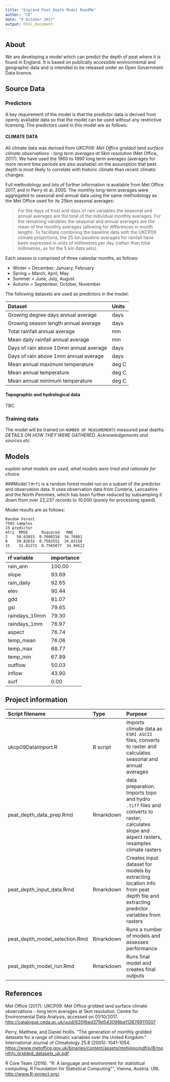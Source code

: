 ```yaml
---
title: "England Peat Depth Model ReadMe"
author: "CK"
date: "6 October 2017"
output: html_document
---
```


## About
We are developing a model which can predict the depth of peat where it is found in England.  It is based on publically accessible environmental and geographic data and is intended to be released under an Open Government Data licence.  

## Source Data

### Predictors
A key requirement of the model is that the predictor data is derived from openly available data so that the model can be used without any restrictive licensing.  The predictors used in this model are as follows: 

#### CLIMATE DATA
All climate data was derived from *UKCP09: Met Office gridded land surface climate observations - long term averages at 5km resolution* (Met Office, 2017).  We have used the 1960 to 1990 long term averages (averages for more recent time periods are also available) on the assumption that peat depth is most likely to correlate with historic climate than recent climatic changes.  

Full methodology and lots of further information is available from Met Office 2017, and in Perry et al, 2005.  The monthly long-term averages were aggregated to seasonal and annual data using the same methodology as the Met Office used for its 25km seasonal averages:  

>For the days of frost and days of rain variables the seasonal and annual averages are the total of the individual monthly averages. For the remaining variables the seasonal and annual averages are the mean of the monthly averages (allowing for differences in month length). To facilitate combining the baseline data with the UKCP09 climate projections, the 25 km baseline averages for rainfall have been expressed in units of millimetres per day (rather than total millimetres, as for the 5 km data sets).

Each season is comprised of three calendar months, as follows:  

* Winter = December, January, February  
* Spring = March, April, May  
* Summer = June, July, August  
* Autumn = September, October, November  

The following datasets are used as predictors in the model:  

|Dataset|Units|
|:----|:----|
|Growing degree days annual average|days|
|Growing season length annual average|days|
|Total rainfall annual average|mm|
|Mean daily rainfall annual average|mm|
|Days of rain above 10mm annual average|days|
|Days of rain above 1mm annual average|days|
|Mean annual maximum temperature|deg C|
|Mean annual temperature|deg C|
|Mean annual minimum temperature|deg C|

#### Topographic and hydrological data

TBC

### Training data
The model will be trained on `NUMBER OF MEASUREMENTS` measured peat depths *DETAILS ON HOW THEY WERE GATHERED. Acknowledgements and sources etc.* 

## Models
*explain what models are used, what models were tried and rationale for choice.* 

###Model 1
`Mrf1` is a random forest model run on a subset of the predictor and observation data.  It uses observation data from Cumbria, Lancashire and the North Pennines, which has been further reduced by subsampling it down from over 22,237 records to 10,000 (purely for processing speed).  

Model results are as follows: 

    Random Forest 
    7502 samples
    15 predictor
    mtry  RMSE      Rsquared   MAE     
    2    50.63915  0.7600158  34.76881
    8    50.82632  0.7582551  34.83158
    15    51.01271  0.7565077  34.94512

|rf variable |importance
|:----------- |:---
|rain_ann       |100.00
|slope          | 93.69
|rain_daily     | 92.65
|elev           | 90.44
|gdd            | 81.07
|gsl            | 79.65
|raindays_10mm  | 79.30
|raindays_1mm   | 76.97
|aspect         | 76.74
|temp_mean      | 76.06
|temp_max       | 68.77
|temp_min       | 67.89
|outflow        | 50.03
|inflow         | 43.90
|surf           |  0.00


## Project information

|Script filename|Type|Purpose|
|:--------------|:---|:---------------------------------------------|
|ukcp09DataImport.R|R script|imports climate data as `ESRI ASCII` files, converts to raster and calculates seasonal and annual averages|
|peat_depth_data_prep.Rmd|Rmarkdown|data preparation. Imports topo and hydro `.tiff` files and converts to raster, calculates slope and aspect rasters, resamples climate rasters|
|peat_depth_input_data.Rmd|Rmarkdown|Creates input dataset for models by extracting location info from peat depth file and extracting predictor variables from rasters|
|peat_depth_model_selection.Rmd|Rmarkdown|Runs a number of models and assesses performance|
|peat_depth_model_run.Rmd|Rmarkdown|Runs final model and creates final outputs|


## References

Met Office (2017): UKCP09: Met Office gridded land surface climate observations - long term averages at 5km resolution. Centre for Environmental Data Analysis, accessed on 01/10/2017. http://catalogue.ceda.ac.uk/uuid/620f6ed379d543098be1126769111007

Perry, Matthew, and Daniel Hollis. "The generation of monthly gridded datasets for a range of climatic variables over the United Kingdom." International Journal of Climatology 25.8 (2005): 1041-1054. https://www.metoffice.gov.uk/binaries/content/assets/mohippo/pdf/p/8/monthly_gridded_datasets_uk.pdf

R Core Team (2016). "R: A language and environment for statistical computing. R Foundation for Statistical Computing"", Vienna, Austria. URL http://www.R-project.org/.

